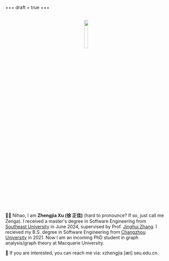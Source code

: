 +++
draft = true
+++
 

<div style="text-align:center;">
    <br>
    <!-- <img id="me" src="/pics/me_in_menga.png" width="15%" style="margin:0 auto;" /> -->
    <img id="me" src="/pics/me.gif" width="15%" style="margin:0 auto;" />
</div>

<script>
    var baseUrl_ = window.location.href.indexOf('localhost') !== -1
        ? 'http://localhost:1313'
        : 'https://xzjisme.github.io/zenga';
    var pic_me = document.getElementById('me');
   // me.src = baseUrl_ + "/pics/me_in_menga.png";
    me.src = baseUrl_ + "/pics/me.gif";
</script>

👋🏼 Nihao, I am **Zhengjia Xu (徐 正佳)** (hard to pronounce? If so, just call me Zenga). I received a master's degree in Software Engineering from [Southeast University](https://www.seu.edu.cn/english/main.htm) in June 2024, supervised by Prof. [Jinghui Zhang](https://jhzhangseu.gitee.io/). I recieved my B.S. degree in Software Engineering from [Changzhou University](http://eng.cczu.edu.cn/main.htm) in 2021. Now I am an incoming PhD student in graph analysis/graph theory at Macquarie University.

 

📠 If you are interested, you can reach me via: xzhengjia [æt] seu.edu.cn.

 